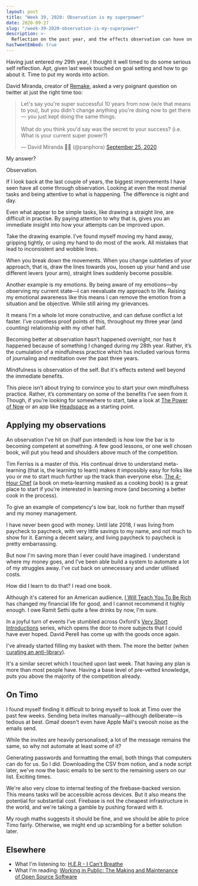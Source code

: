 ```yaml
---
layout: post
title: "Week 39, 2020: Observation is my superpower"
date: 2020-09-27
slug: "/week-39-2020-observation-is-my-superpower"
description: >-
  Reflection on the past year, and the effects observation can have on your life
hasTweetEmbed: true
---
```


Having just entered my 29th year, I thought it well timed to do some serious self reflection. Apt, given last week touched on goal setting and how to go about it.
Time to put my words into action.

David Miranda, creator of <a href="https://remaketheweb.com" target="_blank" rel="noopener noreferrer">Remake</a>, asked a very poignant question on twitter at just the right time too:

<blockquote class="twitter-tweet"><p lang="en" dir="ltr">Let&#39;s say you&#39;re super successful 10 years from now (w/e that means to you), but you didn&#39;t change anything you&#39;re doing now to get there— you just kept doing the same things.<br><br>What do you think you&#39;d say was the secret to your success? (i.e. What is your current super power?)</p>&mdash; David Miranda 🧙‍♂️ (@panphora) <a href="https://twitter.com/panphora/status/1309481374601142280?ref_src=twsrc%5Etfw">September 25, 2020</a></blockquote>

My answer?

Observation.

If I look back at the last couple of years, the biggest improvements I have seen have all come through observation. Looking at even the most menial tasks and being attentive to what is happening. The difference is night and day.

Even what appear to be simple tasks, like drawing a straight line, are difficult in practise. By paying attention to why that is, gives you an immediate insight into how your attempts can be improved upon.

Take the drawing example. I’ve found myself moving my hand away, gripping tightly, or using my hand to do most of the work. All mistakes that lead to inconsistent and wobble lines.

When you break down the movements. When you change subtleties of your approach, that is, draw the lines towards you, loosen up your hand and use different levers (your arm), straight lines suddenly become possible.

Another example is my emotions. By being aware of my emotions—by observing my current state—I can reevaluate my approach to life. Raising my emotional awareness like this means I can remove the emotion from a situation and be objective. While still airing my grievances.

It means I'm a whole lot more constructive, and can defuse conflict a lot faster. I’ve countless proof points of this, throughout my three year (and counting) relationship with my other half.

Becoming better at observation hasn’t happened overnight, nor has it happened because of something I changed during my 28th year. Rather, it’s the cumulation of a mindfulness practice which has included various forms of journaling and meditation over the past three years.

Mindfulness is observation of the self. But it's effects extend well beyond the immediate benefits.

This piece isn’t about trying to convince you to start your own mindfulness practice. Rather, it’s commentary on some of the benefits I’ve seen from it. Though, if you’re looking for somewhere to start, take a look at <a href="https://shop.eckharttolle.com/collections/books/products/the-power-of-now" target="_blank" rel="noopener noreferrer">The Power of Now</a> or an app like <a href="https://www.headspace.com/headspace-meditation-app" target="_blank" rel="noopener noreferrer">Headspace</a> as a starting point.

## Applying my observations

An observation I've hit on (half pun intended) is how low the bar is to becoming competent at something. A few good lessons, or one well chosen book, will put you head and shoulders above much of the competition.

Tim Ferriss is a master of this. His continual drive to understand meta-learning (that is, the learning to learn) makes it impossibly easy for folks like you or me to start much further up the track than everyone else. <a href="https://fourhourchef.com/" target="_blank" rel="noopener noreferrer">The 4-Hour Chef</a> (a book on meta-learning masked as a cooking book) is a great place to start if you're interested in learning more (and becoming a better cook in the process).

To give an example of competency's low bar, look no further than myself and my money management.

I have never been good with money. Until late 2018, I was living from paycheck to paycheck, with very little savings to my name, and not much to show for it. Earning a decent salary, and living paycheck to paycheck is pretty embarrassing.

But now I'm saving more than I ever could have imagined. I understand where my money goes, and I’ve been able build a system to automate a lot of my struggles away. I’ve cut back on unnecessary and under utilised costs.

How did I learn to do that? I read one book.

Although it's catered for an American audience, <a href="https://www.iwillteachyoutoberich.com/" target="_blank" rel="noopener noreferrer">I Will Teach You To Be Rich</a> has changed my financial life for good, and I cannot recommend it highly enough. I owe Ramit Sethi quite a few drinks by now, I'm sure.

In a joyful turn of events I’ve stumbled across Oxford's <a href="https://www.veryshortintroductions.com/" target="_blank" rel="noopener noreferrer">Very Short Introductions</a> series, which opens the door to more subjects that I could have ever hoped. David Perell has come up with the goods once again.

I've already started filling my basket with them. The more the better (when <a href="https://medium.com/thrive-global/the-5-step-research-method-i-used-for-tim-ferriss-robert-greene-and-tucker-max-be2e064a45f4" target="_blank" rel="noopener noreferrer">curating an anti-library</a>).

It's a similar secret which I touched upon last week. That having any plan is more than most people have. Having a base level of pre-vetted knowledge, puts you above the majority of the competition already.

## On Timo

I found myself finding it difficult to bring myself to look at Timo over the past few weeks. Sending beta invites manually—although deliberate—is tedious at best. Gmail doesn't even have Apple Mail's swoosh noise as the emails send.

While the invites are heavily personalised, a lot of the message remains the same, so why not automate at least some of it?

Generating passwords and formatting the email, both things that computers can do for us. So I did. Downloading the CSV from notion, and a node script later, we've now the basic emails to be sent to the remaining users on our list. Exciting times.

We're also very close to internal testing of the firebase-backed version. This means tasks will be accessible across devices. But it also means the potential for substantial cost. Firebase is not the cheapest infrastructure in the world, and we're taking a gamble by pushing forward with it.

My rough maths suggests it should be fine, and we should be able to price Timo fairly. Otherwise, we might end up scrambling for a better solution later.

## Elsewhere

- What I'm listening to: <a href="https://www.youtube.com/watch?v=E-1Bf_XWaPE" target="_blank" rel="noopener noreferrer">H.E.R - I Can't Breathe</a>
- What I'm reading: <a href="https://www.amazon.com/dp/0578675862/" target="_blank" rel="noopener noreferrer">Working in Public: The Making and Maintenance of&nbsp;Open&nbsp;Source&nbsp;Software</a>
